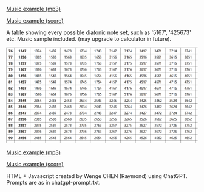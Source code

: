 [Music example (mp3)](https://github.com/rcswex/diatonic-pcset/blob/main/diatonic-pcset-example-early-summer-ripples.mp3)

[Music example (score)](https://github.com/rcswex/diatonic-pcset/blob/main/diatonic-pcset-example-early-summer-ripples.pdf)

A table showing every possible diatonic note set, such as '5167', '425673' etc. Music sample included. (may upgrade to calculator in future).

![This is an image](https://github.com/rcswex/diatonic-pcset/blob/main/diatonic-pcset-partial.png)

[Music example (mp3)](https://github.com/rcswex/diatonic-pcset/blob/main/diatonic-pcset-example-early-summer-ripples.mp3)

[Music example (score)](https://github.com/rcswex/diatonic-pcset/blob/main/diatonic-pcset-example-early-summer-ripples.pdf)

HTML + Javascript created by Wenge CHEN (Raymond) using ChatGPT. Prompts are as in chatgpt-prompt.txt.
